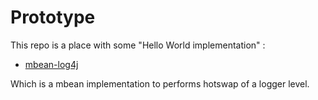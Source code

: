 # Prototype
This repo is a place with some "Hello World implementation" :

* [mbean-log4j](https://github.com/dja-fr/proto/tree/master/proto-mbeans-log4j)

Which is a mbean implementation to performs hotswap of a logger level.

